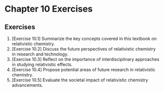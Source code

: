 # Chapter 10 Exercises

## Exercises

1.  [Exercise 10.1] Summarize the key concepts covered in this textbook on relativistic chemistry.
2.  [Exercise 10.2] Discuss the future perspectives of relativistic chemistry in research and technology.
3.  [Exercise 10.3] Reflect on the importance of interdisciplinary approaches in studying relativistic effects.
4.  [Exercise 10.4] Propose potential areas of future research in relativistic chemistry.
5.  [Exercise 10.5] Evaluate the societal impact of relativistic chemistry advancements.
